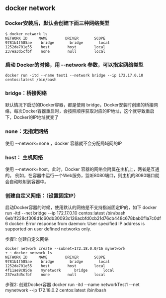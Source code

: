 
## docker network

### Docker安装后，默认会创建下面三种网络类型

```
$ docker network ls
NETWORK ID     NAME        DRIVER       SCOPE
9781b1f585ae    bridge       bridge       local
1252da701e55    host        host        local
237ea3d5cfbf    none        null        local
```

### 启动 Docker的时候，用 --network 参数，可以指定网络类型

```
docker run -itd --name test1 --network bridge --ip 172.17.0.10 centos:latest /bin/bash

```

### bridge：桥接网络
默认情况下启动的Docker容器，都是使用 bridge，Docker安装时创建的桥接网络，每次Docker容器重启时，会按照顺序获取对应的IP地址，这个就导致重启下，Docker的IP地址就变了

### none：无指定网络
使用 --network=none ，docker 容器就不会分配局域网的IP

### host： 主机网络
使用 --network=host，此时，Docker 容器的网络会附属在主机上，两者是互通的。
例如，在容器中运行一个Web服务，监听8080端口，则主机的8080端口就会自动映射到容器中。

### 创建自定义网络：（设置固定IP）

启动Docker容器的时候，使用默认的网络是不支持指派固定IP的，如下
docker run -itd --net bridge --ip 172.17.0.10 centos:latest /bin/bash
6eb1f228cf308d1c60db30093c126acbfd0cb21d76cb448c678bab0f1a7c0df6
docker: Error response from daemon: User specified IP address is supported on user defined networks only.

步骤1: 创建自定义网络

    docker network create --subnet=172.18.0.0/16 mynetwork
    ➜ ~ docker network ls
    NETWORK ID     NAME        DRIVER       SCOPE
    9781b1f585ae    bridge       bridge       local
    1252da701e55    host        host        local
    4f11ae9c85de    mynetwork      bridge       local
    237ea3d5cfbf    none        null        local

步骤2: 创建Docker容器
    docker run -itd --name networkTest1 --net mynetwork --ip 172.18.0.2 centos:latest /bin/bash
